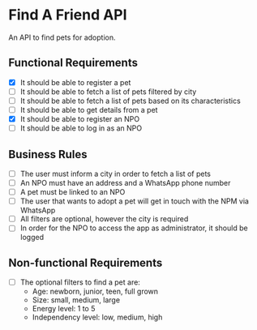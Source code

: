 # Find A Friend API

An API to find pets for adoption.

## Functional Requirements

- [x] It should be able to register a pet
- [ ] It should be able to fetch a list of pets filtered by city
- [ ] It should be able to fetch a list of pets based on its characteristics
- [ ] It should be able to get details from a pet
- [x] It should be able to register an NPO
- [ ] It should be able to log in as an NPO

## Business Rules

- [ ] The user must inform a city in order to fetch a list of pets
- [ ] An NPO must have an address and a WhatsApp phone number
- [ ] A pet must be linked to an NPO
- [ ] The user that wants to adopt a pet will get in touch with the NPM via WhatsApp
- [ ] All filters are optional, however the city is required
- [ ] In order for the NPO to access the app as administrator, it should be logged

## Non-functional Requirements

- [ ] The optional filters to find a pet are:
  - Age: newborn, junior, teen, full grown
  - Size: small, medium, large
  - Energy level: 1 to 5
  - Independency level: low, medium, high

